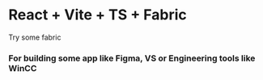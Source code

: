# React + Vite + TS + Fabric
Try some fabric

### For building some app like Figma, VS or Engineering tools like WinCC